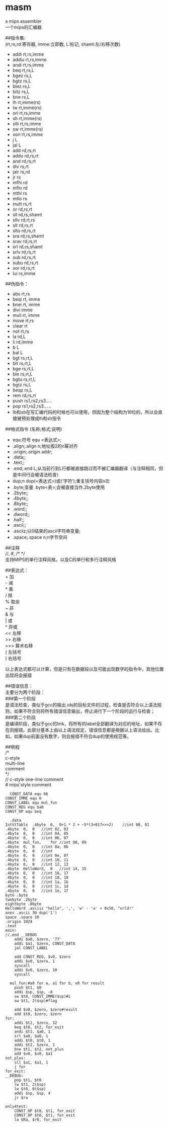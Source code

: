 # masm  
a mips assembler    
一个mips的汇编器  

##指令集:  
(rt,rs,rd:寄存器, imme:立即数, L:标记, shamt:左/右移次数)  


- addi rt,rs,imme  
- addiu rt,rs,imme  
- andi rt,rs,imme  
- beq rt,rs,L  
- bgez rs,L  
- bgtz rs,L  
- blez rs,L  
- bltz rs,L  
- bne rs,L  
- lh rt,imme(rs)  
- lw rt,imme(rs)  
- ori rt,rs,imme  
- sh rt,imme(rs)  
- slti rt,rs,imme  
- sw rt,imme(rs)  
- xori rt,rs,imme  
- j L  
- jal L  
- add rd,rs,rt  
- addu rd,rs,rt  
- and rd,rs,rt  
- div rs,rt  
- jalr rs,rd  
- jr rs  
- mfhi rd  
- mflo rd  
- mthi rs  
- mtlo rs  
- mult rs,rt  
- or rd,rs,rt  
- sll rd,rs,shamt  
- sllv rd,rt,rs  
- slt rd,rs,rt  
- sltu rd,rs,rt  
- sra rd,rs,shamt  
- srav rd,rs,rt  
- srl rd,rs,shamt  
- srlv rd,rs,rt  
- sub rd,rs,rt  
- subu rd,rs,rt  
- xor rd,rs,rt  
- lui rs,imme  

##伪指令：  
- abs rt,rs  
- beqi rt, imme  
- bnei rt, imme  
- divi imme  
- muli rt, imme  
- move rt,rs  
- clear rt  
- not rt,rs  
- la rd,L  
- li rd,imme  
- b L  
- bal L  
- bgt rs,rt,L  
- blt rs,rt,L  
- bge rs,rt,L  
- ble rs,rt,L  
- bgtu rs,rt,L  
- bgtz rs,L  
- beqz rs,L  
- rem rd,rs,rt  
- push rs1,rs2,rs3…..  
- pop rs1,rs2,rs3…...  
- lb和sb在写汇编代码的时候也可以使用，但因为整个结构为16位的，所以会直接被预处理成lh和sh指令  

##格式指令
(名称;格式;说明)  

- equ;符号 equ <表达式>;    
- .align;.align n;地址按2的n幂对齐    
- .origin;.origin addr;
- .data;;
- .text;;
- .end;.end L;从当前行到L行都被直接跳过而不被汇编器翻译（与注释相同，但是中间行会被语法检查）  
- dup;n dup(<表达式>)或(‘字符’);重复括号内容n次  
- .byte;变量 .byte<表>;会被直接当作.2byte使用  
- .2byte;;  
- .4byte;;  
- .8byte;;  
- .word;;  
- .dword;;   
- .half;;  
- .ascii;;  
- .asciiz;以0结束的ascii字符串变量;  
- .space;.space n;n字节空间  

##注释		
//, #, /* */  
支持MIPS的单行注释风格，以及C的单行和多行注释风格  
  	  
##表达式：  
\+	加  
\-	减  
\*	乘  
/	除  
%	取余  
~	非  
&	与  
|	或  
^	异或  
<<	左移  
\>>	右移  
\>>>	算术右移  
(	左括号  
)	右括号  
  
以上表达式都可以计算，但是只有在数据段以及可能出现数字的指令中，其他位置出现将会报错  
  
##错误信息：  
主要分为两个阶段：  
###第一个阶段  
是语法检查，类似于gcc的输出.obj的目标文件的过程，检查是否符合以上语法规则，如果不符合则将所有错误信息输出，停止进行下一个阶段的运行与检查；  
###第二个阶段  
是编译阶段，类似于gcc的link，将所有的label全部翻译为对应的地址，如果不存在则报错。此部分基本上由以上语法规定，错误信息都是根据以上语法给出。比如，如果dup前面没有数字，则会报错不符合dup的使用规范等。  

##例程  
    /*  
    c-style  
    multi-line   
    comment  
    */  
    // c-style one-line comment  
    # mips'style comment  
    
      CONST_DATA equ 66   
    CONST_IMME equ 0  
    CONST_LABEL equ mul_fun  
    CONST_REG equ $a0  
    CONST_OP equ beq  
    
      .data  
    IntVtTable	.4byte	0,	0+1 * 2 + ~5*(3+017>>>2)	//int 00, 01  
    .4byte	0,	0	//int 02, 03  
    .4byte	0,	0	//int 04, 05  
    .4byte	0,	0	//int 06, 07  
    .4byte	mul_fun,	for	//int 08, 09  
    .4byte	0,	0	//int 0a, 0b  
    .4byte	0,	0	//int  
    .4byte	0,	0	//int 0e, 0f  
    .4byte	0,	0	//int 10, 11  
    .4byte	0,	0	//int 12, 13  
    .4byte	HelloWord,	0	//int 14, 15  
    .4byte	0,	0	//int 16, 17  
    .4byte	0,	0	//int 18, 19  
    .4byte	0,	0	//int 1a, 1b  
    .4byte	0,	0	//int 1c, 1d  
    .4byte	0,	0	//int 1e, 1f  
    byte .byte  
    twobyte .2byte  
    eightbyte .8byte  
    HelloWord .asciiz "hello", ',', 'w' - 'a' + 0x50, "orld!"  
    ones .ascii 30 dup('1')  
    space .space 10  
    .origin 1024  
    .text  
    main:  
    //.end __DEBUG  
    	addi $a0, $zero, '77'  
    	addi $a1, $zero, CONST_DATA  
    	jal CONST_LABEL  
    
      	add CONST_REG, $v0, $zero  
    	addi $v0, $zero, 1   
    	syscall  
    	addi $v0, $zero, 10  
    	syscall  
    
      mul_fun:#a0 for a, a1 for b, v0 for result  
    	push $t1, $0  
    	addi $sp, $sp, -8  
    	sw $t0, CONST_IMME($sp)#i  
    	sw $t1, 2($sp)#flag  
    	  
    	add $v0, $zero, $zero#result  
    	add $t0, $zero, $zero  
    for:  
    	addi $t2, $zero, 32  
    	beq $t0, $t2, for_exit  
    	andi $t1, $a0, 1  
    	srl $a0, $a0, 1  
    	addi $t0, $t0, 1  
    	addi $t2, $zero, 1  
    	bne $t1, $t2, not_plus  
    	add $v0, $v0, $a1  
    not_plus:  
    	sll $a1, $a1, 1  
    	j for  
    for_exit:  
    __DEBUG:  
    	pop	$t1, $t0  
    	lw $t1, 2($sp)  
    	lw $t0, 0($sp)  
    	addi $sp, $sp, 4  
    	jr $ra  
    	  
    only4test:  
    	CONST_OP $t0, $t1, for_exit  
    	CONST_OP $t0, $t1, for_exit  
    	la $Ra, $r0, for_exit  
    
